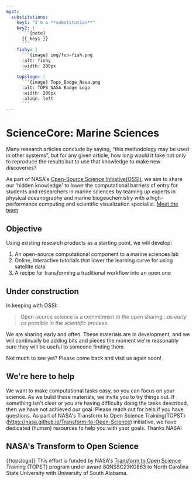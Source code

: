 ```yaml
---
myst:
  substitutions:
    key1: "I'm a **substitution**"
    key2: |
      ```{note}
      {{ key1 }}
      ```
    fishy: |
      ```{image} img/fun-fish.png
      :alt: fishy
      :width: 200px
      ```
    topslogo: |
      ```{image} Tops_Badge_Nasa.png  
      :alt: TOPS NASA Badge Logo 
      :width: 200px
      :align: left 
      ```
---
```



# ScienceCore: Marine Sciences

Many research articles conclude by saying, “this methodology may be used in other systems”, but for any given article, how long would it take not only to reproduce the results but to use that knowledge to make new discoveries?

As part of NASA's [Open-Source Science Initiative(OSSI)](https://science.nasa.gov/open-science-overview), we aim to share our 'hidden knowledge' to lower the computational barriers of entry for students and researchers in marine sciences by teaming up experts in physical oceanography and marine biogeochemistry with a high-performance computing and scientific visualization specialist.  [Meet the team](tops-team)

## Objective 

Using existing research products as a starting point, we will develop:
1. An open-source computational component to a marine sciences lab
2. Online, interactive tutorials that lower the learning curve for using satellite data
3. A recipe for transforming a traditional workflow into an open one

## Under construction
In keeping with OSSI:
> Open-source science is a commitment to the open sharing...*as early as possible in the scientific process*.

We are sharing early and often. These materials are in development, and we will continually be adding bits and pieces the moment we're reasonably sure they will be useful to someone finding them.

Not much to see yet?  Please come back and visit us again soon!

## We're here to help

We want to make computational tasks easy, so you can focus on your science.  As we build these materials, we invite you to try things out.  If something isn't clear or you are having difficulty doing the tasks described, then we have not achieved our goal.  Please reach out for help if you have questions.  As part of NASA's Transform to Open Science Training(TOPST)(https://nasa.github.io/Transform-to-Open-Science) initiative, we have dedicated (human) resources to help you with your goals.  Thanks NASA! 

## NASA's Transform to Open Science
{{topslogo}} This effort is funded by NASA's [Transform to Open Science](https://nasa.github.io/Transform-to-Open-Science) Training (TOPST) program under award 80NSSC23K0863 to North Carolina State University with University of South Alabama.
